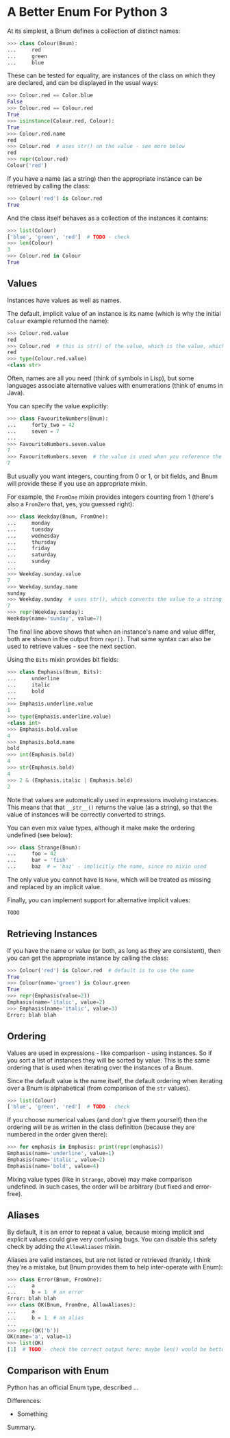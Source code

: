 A Better Enum For Python 3
==========================

At its simplest, a Bnum defines a collection of distinct names:

```python
>>> class Colour(Bnum):
...     red
...     green
...     blue
```

These can be tested for equality, are instances of the class on which they
are declared, and can be displayed in the usual ways:

```python
>>> Colour.red == Color.blue
False
>>> Colour.red == Colour.red
True
>>> isinstance(Colour.red, Colour):
True
>>> Colour.red.name
red
>>> Colour.red  # uses str() on the value - see more below
red
>>> repr(Colour.red)
Colour('red')
```

If you have a name (as a string) then the appropriate instance can be
retrieved by calling the class:

```python
>>> Colour('red') is Colour.red
True
```

And the class itself behaves as a collection of the instances it contains:

```python
>>> list(Colour)
['blue', 'green', 'red']  # TODO - check
>>> len(Colour)
3
>>> Colour.red in Colour
True
```

Values
------

Instances have values as well as names.

The default, implicit value of an instance is its name (which is why the
initial `Colour` example returned the name):

```python
>>> Colour.red.value
red
>>> Colour.red  # this is str() of the value, which is the value, which is the name
red
>>> type(Colour.red.value)
<class str>
```

Often, names are all you need (think of symbols in Lisp), but some languages
associate alternative values with enumerations (think of enums in Java).

You can specify the value explicitly:

```python
>>> class FavouriteNumbers(Bnum):
...     forty_two = 42
...     seven = 7
...
>>> FavouriteNumbers.seven.value
7
>>> FavouriteNumbers.seven  # the value is used when you reference the instance
7
```

But usually you want integers, counting from 0 or 1, or bit fields, and
Bnum will provide these if you use an appropriate mixin.

For example, the `FromOne` mixin provides integers counting from 1 (there's
also a `FromZero` that, yes, you guessed right):

```python
>>> class Weekday(Bnum, FromOne):
...     monday
...     tuesday
...     wednesday
...     thursday
...     friday
...     saturday
...     sunday
...
>>> Weekday.sunday.value
7
>>> Weekday.sunday.name
sunday
>>> Weekday.sunday  # uses str(), which converts the value to a string
7
>>> repr(Weekday.sunday):
Weekday(name='sunday', value=7)
```

The final line above shows that when an instance's name and value differ, both
are shown in the output from `repr()`.  That same syntax can also be used to
retrieve values - see the next section.

Using the `Bits` mixin provides bit fields:

```python
>>> class Emphasis(Bnum, Bits):
...     underline
...     italic
...     bold
...
>>> Emphasis.underline.value
1
>>> type(Emphasis.underline.value)
<class int>
>>> Emphasis.bold.value
4
>>> Emphasis.bold.name
bold
>>> int(Emphasis.bold)
4
>>> str(Emphasis.bold)
4
>>> 2 & (Emphasis.italic | Emphasis.bold)
2
```

Note that values are automatically used in expressions involving instances.
This means that that `__str__()` returns the value (as a string), so that
the value of instances will be correctly converted to strings.

You can even mix value types, although it make make the ordering undefined
(see below):

```python
>>> class Strange(Bnum):
...     foo = 42
...     bar = 'fish'
...     baz  # = 'baz' - implicitly the name, since no mixin used
```

The only value you cannot have is `None`, which will be treated as missing
and replaced by an implicit value.

Finally, you can implement support for alternative implicit values:

```python
TODO
```

Retrieving Instances
--------------------

If you have the name or value (or both, as long as they are consistent), then
you can get the appropriate instance by calling the class:

```python
>>> Colour('red') is Colour.red  # default is to use the name
True
>>> Colour(name='green') is Colour.green
True
>>> repr(Emphasis(value=2))
Emphasis(name='italic', value=2)
>>> Emphasis(name='italic', value=3)
Error: blah blah
```

Ordering
--------

Values are used in expressions - like comparison - using instances.  So
if you sort a list of instances they will be sorted by value.  This is the
same ordering that is used when iterating over the instances of a Bnum.

Since the default value is the name itself, the default ordering when iterating
over a Bnum is alphabetical (from comparison of the `str` values).

```python
>>> list(Colour)
['blue', 'green', 'red']  # TODO - check
```

If you choose numerical values (and don't give them yourself) then the
ordering will be as written in the class definition (because they are numbered
in the order given there):

```python
>>> for emphasis in Emphasis: print(repr(emphasis))
Emphasis(name='underline', value=1)
Emphasis(name='italic', value=2)
Emphasis(name='bold', value=4)
```

Mixing value types (like in `Strange`, above) may make comparison undefined.
In such cases, the order will be arbitrary (but fixed and error-free).

Aliases
-------

By default, it is an error to repeat a value, because mixing implicit and
explicit values could give very confusing bugs.  You can disable this safety
check by adding the `AllowAliases` mixin.

Aliases are valid instances, but are not listed or retrieved (frankly, I think
they're a mistake, but Bnum provides them to help inter-operate with Enum):

```python
>>> class Error(Bnum, FromOne):
...     a
...     b = 1  # an error
Error: blah blah
>>> class OK(Bnum, FromOne, AllowAliases):
...     a
...     b = 1  # an alias
...
>>> repr(OK('b'))
OK(name='a', value=1)
>>> list(OK)
[1]  # TODO - check the correct output here; maybe len() would be better?
```

Comparison with Enum
--------------------

Python has an official Enum type, described ...

Differences:

* Something

Summary.